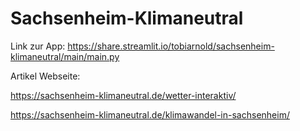 # Sachsenheim-Klimaneutral

Link zur App: https://share.streamlit.io/tobiarnold/sachsenheim-klimaneutral/main/main.py


Artikel Webseite:

https://sachsenheim-klimaneutral.de/wetter-interaktiv/

https://sachsenheim-klimaneutral.de/klimawandel-in-sachsenheim/
